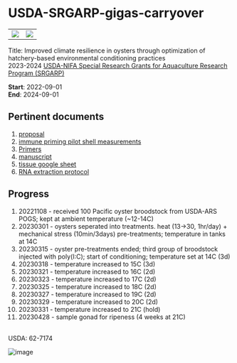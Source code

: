 # USDA-SRGARP-gigas-carryover

|   |   |
|---|---|
|![](https://github.com/mattgeorgephd/USDA-SRGARP-gigas-carryover/blob/main/CHULS.png)   |![](https://www.fao.org/3/f0752e/F0752E17F.gif)   |

Title: Improved climate resilience in oysters through optimization of hatchery-based environmental conditioning practices </br>
2023-2024 [USDA-NIFA Special Research Grants for Aquaculture
Research Program (SRGARP)](https://www.nifa.usda.gov/sites/default/files/2022-04/FY22-SRGARP-RFA-508.pdf)

**Start**: 2022-09-01 </br>
**End**: 2024-09-01

## Pertinent documents
1. [proposal](https://docs.google.com/document/d/1Z1cGEJvTieQmvRmxzymGGf-YnUPVL7YWESoMa0ZLy6M/edit?usp=sharing)
2. [immune priming pilot shell measurements](https://docs.google.com/spreadsheets/d/137GskcHVnR6iOBJ9MlP4Au8CMMez2Ew0IbhZ4HUnkYo/edit?usp=sharing)
3. [Primers](https://docs.google.com/spreadsheets/d/12gISRPRKuzlDohh_TWsFXoIXiaMj82R5ETDoWG1PE9w/edit#gid=0) 
4. [manuscript]()
5. [tissue google sheet](https://docs.google.com/spreadsheets/d/1VKN9vogT6q5IpOo-PoB9WNeFUT3k_BCQ8_P7_DY81oM/edit?usp=sharing)
6. [RNA extraction protocol](https://github.com/mattgeorgephd/USDA-SRGARP-gigas-carryover/blob/main/protocols/RNA_extraction_protocol.docx)

## Progress
1. 20221108 - received 100 Pacific oyster broodstock from USDA-ARS POGS; kept at ambient temperature (~12-14C)
2. 20230301 - oysters seperated into treatments. heat (13->30, 1hr/day) + mechanical stress (10min/3days) pre-treatments; temperature in tanks at 14C
3. 20230315 - oyster pre-treatments ended; third group of broodstock injected with poly(I:C); start of conditioning; temperature set at 14C (3d)
4. 20230318 - temperature increased to 15C (3d)
5. 20230321 - temperature increased to 16C (2d)
6. 20230323 - temperature increased to 17C (2d)
5. 20230325 - temperature increased to 18C (2d)
6. 20230327 - temperature increased to 19C (2d)
7. 20230329 - temperature increased to 20C (2d)
8. 20230331 - temperature increased to 21C (hold)
9. 20230428 - sample gonad for ripeness (4 weeks at 21C)

</br>
USDA: 62-7174

![image](https://user-images.githubusercontent.com/70529576/221789776-1f9a2920-7091-407f-8196-6b23a48974ea.png)

